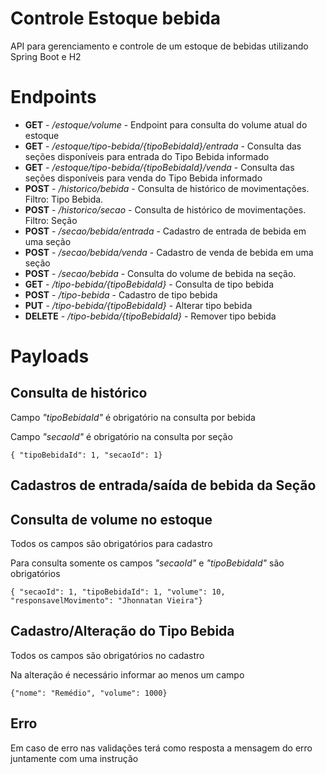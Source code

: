 # Controle Estoque bebida

API para gerenciamento e controle de um estoque de bebidas utilizando Spring Boot e H2

# Endpoints
* **GET** - */estoque/volume* - Endpoint para consulta do volume atual do estoque
* **GET** - */estoque/tipo-bebida/{tipoBebidaId}/entrada* - Consulta das seções disponíveis para entrada do Tipo Bebida informado
* **GET** - */estoque/tipo-bebida/{tipoBebidaId}/venda* - Consulta das seções disponíveis para venda do Tipo Bebida informado
* **POST** - */historico/bebida* - Consulta de histórico de movimentações. Filtro: Tipo Bebida.
* **POST** - */historico/secao* - Consulta de histórico de movimentações. Filtro: Seção
* **POST** - */secao/bebida/entrada* - Cadastro de entrada de bebida em uma seção
* **POST** - */secao/bebida/venda* - Cadastro de venda de bebida em uma seção
* **POST** - */secao/bebida* - Consulta do volume de bebida na seção.
* **GET** - */tipo-bebida/{tipoBebidaId}* - Consulta de tipo bebida
* **POST** - */tipo-bebida* - Cadastro de tipo bebida
* **PUT** - */tipo-bebida/{tipoBebidaId}* - Alterar tipo bebida
* **DELETE** - */tipo-bebida/{tipoBebidaId}* - Remover tipo bebida

# Payloads
## Consulta de histórico
Campo *"tipoBebidaId"* é obrigatório na consulta por bebida

Campo *"secaoId"* é obrigatório na consulta por seção

```{ "tipoBebidaId": 1, "secaoId": 1}```

## Cadastros de entrada/saída de bebida da Seção
## Consulta de volume no estoque
Todos os campos são obrigatórios para cadastro

Para consulta somente os campos *"secaoId"* e *"tipoBebidaId"* são obrigatórios

```{ "secaoId": 1, "tipoBebidaId": 1, "volume": 10, "responsavelMovimento": "Jhonnatan Vieira"}```

## Cadastro/Alteração do Tipo Bebida
Todos os campos são obrigatórios no cadastro

Na alteração é necessário informar ao menos um campo

```{"nome": "Remédio", "volume": 1000}```

## Erro
Em caso de erro nas validações terá como resposta a mensagem do erro juntamente com uma instrução

